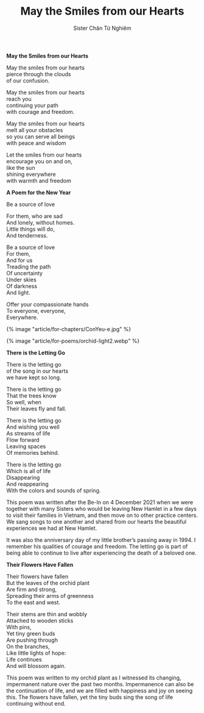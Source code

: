 ﻿---
title: May the Smiles from our Hearts
author: Sister Chân Từ Nghiêm
---

<!-- ## Poems to all Bodhisattvas -->
<!-- 9 December 2021 -->

<div class="verse"><p><b>May the Smiles from our Hearts</b></p>

<p>May the smiles from our hearts<br/>
pierce through the clouds<br/>
of our confusion.</p>

<p>May the smiles from our hearts<br/>
reach you<br/>
continuing your path<br/>
with courage and freedom.</p>

<p>May the smiles from our hearts<br/>
melt all your obstacles<br/>
so you can serve all beings<br/>
with peace and wisdom</p>

<p>Let the smiles from our hearts<br/>
encourage you on and on,<br/>
like the sun<br/>
shining everywhere<br/>
with warmth and freedom</p></div>

<div class="verse"><p><b>A Poem for the New Year</b></p>

<p>Be a source of love</p>
For them, who are sad<br/>
And lonely, without homes.<br/>
Little things will do,<br/>
And tenderness.</p>

<p>Be a source of love<br/>
For them,<br/>
And for us<br/>
Treading the path<br/>
Of uncertainty<br/>
Under skies<br/>
Of darkness<br/>
And  light.</p>

<p>Offer your compassionate hands<br/>
To everyone, everyone,<br/>
Everywhere.</p></div>

{% image "article/for-chapters/ConYeu-e.jpg" %}


<div class="page-break"></div>


{% image "article/for-poems/orchid-light2.webp" %}

<div class="avoid-break-inside">
<div class="verse"><p><b>There is the Letting Go</b></p>

<p>There is the letting go<br/>
of the song in our hearts<br/>
we have kept so long.</p>

<p>There is the letting go<br/>
That the trees know<br/>
So well, when<br/>
Their leaves fly and fall.</p>

<p>There is the letting go<br/>
And wishing you well<br/>
As streams of life<br/>
Flow forward<br/>
Leaving spaces<br/>
Of memories behind.</p>

<p>There is the letting go<br/>
Which is all of life<br/>
Disappearing<br/>
And reappearing<br/>
With the colors and sounds of spring.</p></div>

This poem was written after the Be-In on 4 December 2021 when we were together with many Sisters who would be leaving New Hamlet in a few days to visit their families in Vietnam, and then move on to other practice centers. We sang songs to one another and shared from our hearts the beautiful experiences we had at New Hamlet.

It was also the anniversary day of my little brother’s passing away in 1994. I remember his qualities of courage and freedom. The letting go is part of being able to continue to live after experiencing the death of a beloved one.
</div>



<div class="avoid-break-inside">
<div class="verse"><p><b>Their Flowers Have Fallen</b></p>

<p>Their flowers have fallen<br/>
But the leaves of the orchid plant<br/>
Are firm and strong,<br/>
Spreading their arms of greenness<br/>
To the east and west.</p>

<p>Their stems are thin and wobbly<br/>
Attached to wooden sticks<br/>
With pins,<br/>
Yet tiny green buds<br/>
Are pushing through<br/>
On the branches,<br/>
Like little lights of hope:<br/>
Life continues<br/>
And will blossom again.</p></div>

This poem was written to my orchid plant as I witnessed its changing, impermanent nature over the past two months. Impermanence can also be the continuation of life, and we are filled with happiness and joy on seeing this. The flowers have fallen, yet the tiny buds sing the song of life continuing without end.

<div class="article-end"></div>
</div>


